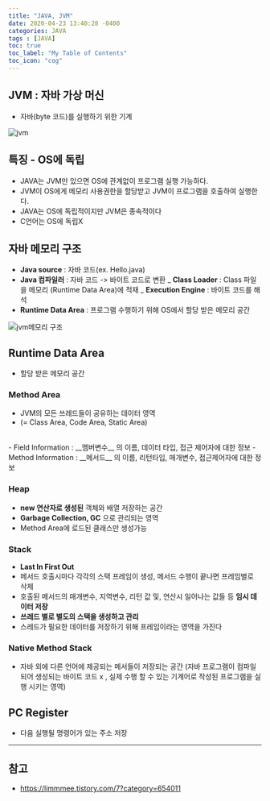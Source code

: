 ```yaml
---
title: "JAVA, JVM"
date: 2020-04-23 13:40:28 -0400
categories: JAVA
tags : [JAVA]
toc: true
toc_label: "My Table of Contents"
toc_icon: "cog"
---
```

## JVM : 자바 가상 머신
- 자바(byte 코드)를 실행하기 위한 기계

![jvm](https://user-images.githubusercontent.com/55946791/80206282-fdbc8c80-8666-11ea-9aeb-b4c73b6bd4e0.JPG)

## 특징 - OS에 독립
- JAVA는 JVM만 있으면 OS에 관계없이 프로그램 실행 가능하다.
- JVM이 OS에게 메모리 사용권한을 할당받고 JVM이 프로그램을 호출하여 실행한다.
- JAVA는 OS에 독립적이지만 JVM은 종속적이다
- C언어는 OS에 독립X

## 자바 메모리 구조
- __Java source__ : 자바 코드(ex. Hello.java)
- __Java 컴파일러__ : 자바 코드 -> 바이트 코드로 변환
_ __Class Loader__ : Class 파일을 메모리 (Runtime Data Area)에 적재
_ __Execution Engine__ : 바이트 코드를 해석
- __Runtime Data Area__ : 프로그램 수행하기 위해 OS에서 할당 받은 메모리 공간

![jvm메모리 구조](https://user-images.githubusercontent.com/55946791/80205632-ecbf4b80-8665-11ea-93ce-de92b97c09bb.jpg)


## Runtime Data Area
- 할당 받은 메모리 공간

### Method Area
- JVM의 모든 쓰레드들이 공유하는 데이터 영역
- (= Class Area, Code Area, Static Area)
<br>
- Field Information : __멤버변수__ 의 이름, 데이터 타입, 접근 제어자에 대한 정보
- Method Information : __메서드__ 의 이름, 리턴타입, 매개변수, 접근제어자에 대한 정보

### Heap
- __new 연산자로 생성된__ 객체와 배열 저장하는 공간
- __Garbage Collection, GC__ 으로 관리되는 영역
- Method Area에 로드된 클래스만 생성가능

### Stack
- __Last In First Out__
- 메서드 호출시마다 각각의 스택 프레임이 생성, 메서드 수행이 끝나면 프레임별로 삭제
- 호출된 메서드의 매개변수, 지역변수, 리턴 값 및, 연산시 일어나는 값들 등 __임시 데이터 저장__
- __쓰레드 별로 별도의 스택을 생성하고 관리__
- 스레드가 필요한 데이터를 저장하기 위해 프레임이라는 영역을 가진다

### Native Method Stack
- 자바 외에 다른 언어에 제공되는 메서들이 저장되는 공간 (자바 프로그램이 컴파일되어 생성되는 바이트 코드 x , 실제 수행 할 수 있는 기계어로 작성된 프로그램을 실행 시키는 영역)


## PC Register
- 다음 실행될 명령어가 있는 주소 저장



---
## 참고
- <https://limmmee.tistory.com/7?category=654011>
